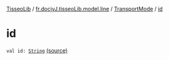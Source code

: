 [TisseoLib](../../index.md) / [fr.docjyJ.tisseoLib.model.line](../index.md) / [TransportMode](index.md) / [id](./id.md)

# id

`val id: `[`String`](https://kotlinlang.org/api/latest/jvm/stdlib/kotlin/-string/index.html) [(source)](https://github.com/docjyJ/TisseoLib/tree/master/src/main/kotlin/fr/docjyJ/tisseoLib/model/line/TransportMode.kt#L5)